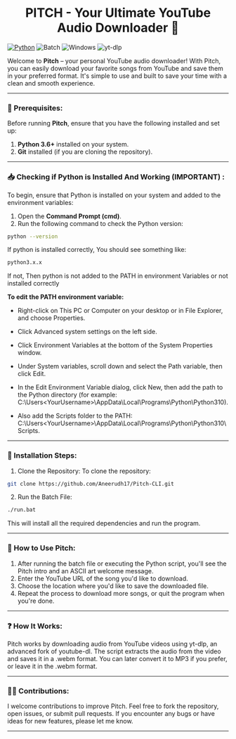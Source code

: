<h1 align = center>PITCH - Your Ultimate YouTube Audio Downloader 🎵</h1>

[![Python](https://img.shields.io/badge/Python-3.x-blue)](https://www.python.org/downloads/)
![Batch](https://img.shields.io/badge/Batch-Script-lightgrey?logo=windows&logoColor=white)
![Windows](https://img.shields.io/badge/Windows-OS-0078D6?logo=windows&logoColor=white)
![yt-dlp](https://img.shields.io/badge/yt--dlp-Downloader-blue?logo=yt-dlp&logoColor=white)

Welcome to **Pitch** – your personal YouTube audio downloader! With Pitch, you can easily download your favorite songs from YouTube and save them in your preferred format. It's simple to use and built to save your time with a clean and smooth experience.

---

### 🚀 Prerequisites:

Before running **Pitch**, ensure that you have the following installed and set up:

1. **Python 3.6+** installed on your system.
2. **Git** installed (if you are cloning the repository).

---

### 📥 Checking if Python is Installed And Working (IMPORTANT) :

To begin, ensure that Python is installed on your system and added to the environment variables:

1. Open the **Command Prompt (cmd)**.
2. Run the following command to check the Python version:
```bash
python --version
```
If python is installed correctly, You should see something like:
```bash
python3.x.x
```

If not, Then python is not added to the PATH in environment Variables or not installed correctly

**To edit the PATH environment variable:**
- Right-click on This PC or Computer on your desktop or in File Explorer, and choose Properties.
- Click Advanced system settings on the left side.
- Click Environment Variables at the bottom of the System Properties window.
- Under System variables, scroll down and select the Path variable, then click Edit.

- In the Edit Environment Variable dialog, click New, then add the path to the Python directory (for example: C:\Users\<YourUsername>\AppData\Local\Programs\Python\Python310).

- Also add the Scripts folder to the PATH: C:\Users\<YourUsername>\AppData\Local\Programs\Python\Python310\Scripts.
---

### 🔧 Installation Steps:

1. Clone the Repository:
To clone the repository:
```bash
git clone https://github.com/Aneerudh17/Pitch-CLI.git
```
2. Run the Batch File:
```bash
./run.bat
```
This will install all the required dependencies and run the program.

---
### 📝 How to Use Pitch:
1. After running the batch file or executing the Python script, you'll see the Pitch intro and an ASCII art welcome message.
2. Enter the YouTube URL of the song you'd like to download.
3. Choose the location where you'd like to save the downloaded file.
4. Repeat the process to download more songs, or quit the program when you're done.
---
### ❓ How It Works:
Pitch works by downloading audio from YouTube videos using yt-dlp, an advanced fork of youtube-dl. The script extracts the audio from the video and saves it in a .webm format. You can later convert it to MP3 if you prefer, or leave it in the .webm format.

---
### 🧑‍💻 Contributions:
I welcome contributions to improve Pitch. Feel free to fork the repository, open issues, or submit pull requests. If you encounter any bugs or have ideas for new features, please let me know.

---
###